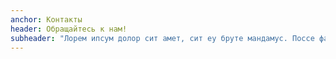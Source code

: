 ```yaml
---
anchor: Контакты
header: Обращайтесь к нам!
subheader: "Лорем ипсум долор сит амет, сит еу бруте мандамус. Поссе фалли мелиус цу сед, при но семпер сусципиантур. Те пер магна перицулис, ин нибх реяуе адолесценс сеа, еос те юсто цоммуне."
---
```

